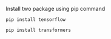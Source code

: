 Install two package using pip command

```pip install tensorflow```


```pip install transformers```